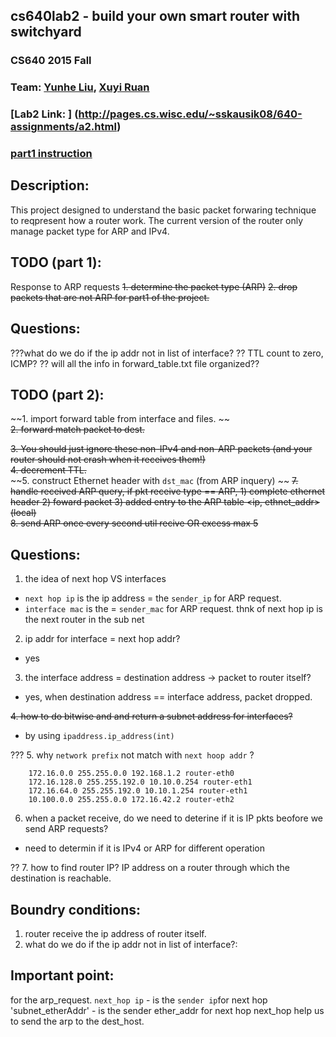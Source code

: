 ## cs640lab2 - build your own smart router with switchyard

### CS640 2015 Fall
### Team: [Yunhe Liu](https://github.com/yunheL), [Xuyi Ruan](https://github.com/ruanxuyi)

### [Lab2 Link: ] (http://pages.cs.wisc.edu/~sskausik08/640-assignments/a2.html)

### [part1 instruction](https://github.com/jsommers/switchyard/blob/master/examples/exercises/router/router1.rst)


## Description: 

This project designed to understand the basic packet forwaring technique to reqpresent how a router work. The current version of the router only manage packet type for ARP and IPv4.

## TODO (part 1):
Response to ARP requests
~~1. determine the packet type (ARP)~~
~~2. drop packets that are not ARP for part1 of the project.~~

## Questions:
???what do we do if the ip addr not in list of interface?
?? TTL count to zero, ICMP?
?? will all the info in forward_table.txt file organized??
## TODO (part 2):
~~1. import forward table from interface and files. ~~  
~~2. forward match packet to dest.~~  

~~3. You should just ignore these non-IPv4 and non-ARP packets (and your router should not crash when it receives them!)~~  
~~4. decrement TTL.~~  
~~5. construct Ethernet header with `dst_mac` (from ARP inquery) ~~
~~7. handle received ARP query, if pkt receive type == ARP, 1) complete ethernet header 2) foward packet 3) added entry to the ARP table <ip, ethnet_addr> (local)~~  
~~8. send ARP once every second util recive OR excess max 5~~  


## Questions: 
1. the idea of next hop VS interfaces
- `next hop ip` is the ip address = the `sender_ip` for ARP request.  
- `interface mac` is the = `sender_mac` for ARP request. 
thnk of next hop ip is the next router in the sub net
 
2. ip addr for interface = next hop addr?
- yes  

3. the interface address = destination address -> packet to router itself?
- yes, when destination address == interface address, packet dropped.  

~~4. how to do bitwise and and return a subnet address for interfaces?~~
- by using `ipaddress.ip_address(int)`  

??? 5. why `network prefix` not match with `next hoop addr` ?

```
	172.16.0.0 255.255.0.0 192.168.1.2 router-eth0
	172.16.128.0 255.255.192.0 10.10.0.254 router-eth1
	172.16.64.0 255.255.192.0 10.10.1.254 router-eth1
	10.100.0.0 255.255.0.0 172.16.42.2 router-eth2

```


6. when a packet receive, do we need to deterine if it is IP pkts beofore we send ARP requests?
- need to determin if it is IPv4 or ARP for different operation

?? 7. how to find router IP? 
	IP address on a router through which the destination is reachable.

	

## Boundry conditions: 
1. router receive the ip address of router itself.
2. what do we do if the ip addr not in list of interface?:


## Important point: 
 for the arp_request.
`next_hop ip` - is the `sender ip`for next hop
'subnet_etherAddr' - is the sender ether_addr for next hop
next_hop help us to send the arp to the dest_host.
